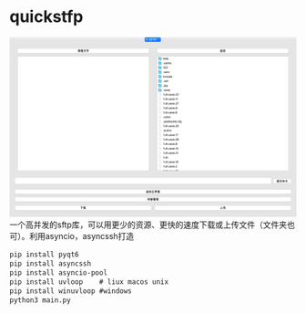 # quickstfp
![image](https://github.com/hanyoukuang/quickstfp/blob/main/截屏2025-09-11%2021.42.25.png)
一个高并发的sftp库，可以用更少的资源、更快的速度下载或上传文件（文件夹也可）。利用asyncio，asyncssh打造
```
pip install pyqt6
pip install asyncssh
pip install asyncio-pool
pip install uvloop    # liux macos unix
pip install winuvloop #windows
python3 main.py
```
